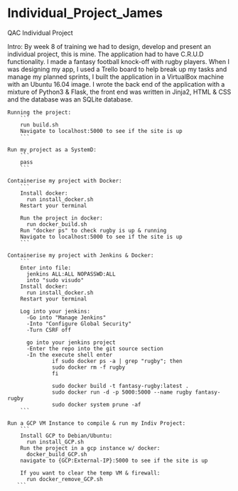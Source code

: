 # Individual_Project_James
QAC Individual Project

Intro:
By week 8 of training we had to design, develop and present an individual project, this is mine. The application had to have C.R.U.D functionality. I made a fantasy football knock-off with rugby players. When I was designing my app, I used a Trello board to help break up my tasks and manage my planned sprints, I built the application in a VirtualBox machine with an Ubuntu 16.04 image. I wrote the back end of the application with a mixture of Python3 & Flask, the front end was written in Jinja2, HTML & CSS and the database was an SQLite database.
    
    Running the project:
        ```
        run build.sh
        Navigate to localhost:5000 to see if the site is up
        ```
        
    Run my project as a SystemD:
        ```
        pass
        ```

    Containerise my project with Docker:   
        ```
        Install docker:
          run install_docker.sh
        Restart your terminal

        Run the project in docker:
          run docker_build.sh
        Run "docker ps" to check rugby is up & running
        Navigate to localhost:5000 to see if the site is up
        ```

    Containerise my project with Jenkins & Docker:
        ```
        Enter into file:
          jenkins ALL:ALL NOPASSWD:ALL
          into "sudo visudo"
        Install docker:
          run install_docker.sh
        Restart your terminal

        Log into your jenkins:
          -Go into "Manage Jenkins"
          -Into "Configure Global Security"
          -Turn CSRF off

          go into your jenkins project
          -Enter the repo into the git source section
          -In the execute shell enter
                  if sudo docker ps -a | grep "rugby"; then
                  sudo docker rm -f rugby
                  fi

                  sudo docker build -t fantasy-rugby:latest .
                  sudo docker run -d -p 5000:5000 --name rugby fantasy-rugby
                  sudo docker system prune -af
        ```

    Run a GCP VM Instance to compile & run my Indiv Project:
        ```
        Install GCP to Debian/Ubuntu:
          run install_GCP.sh
        Run the project in a gcp instance w/ docker:
          docker_build_GCP.sh
        navigate to {GCP:External-IP}:5000 to see if the site is up

        If you want to clear the temp VM & firewall:
          run docker_remove_GCP.sh
       ```
